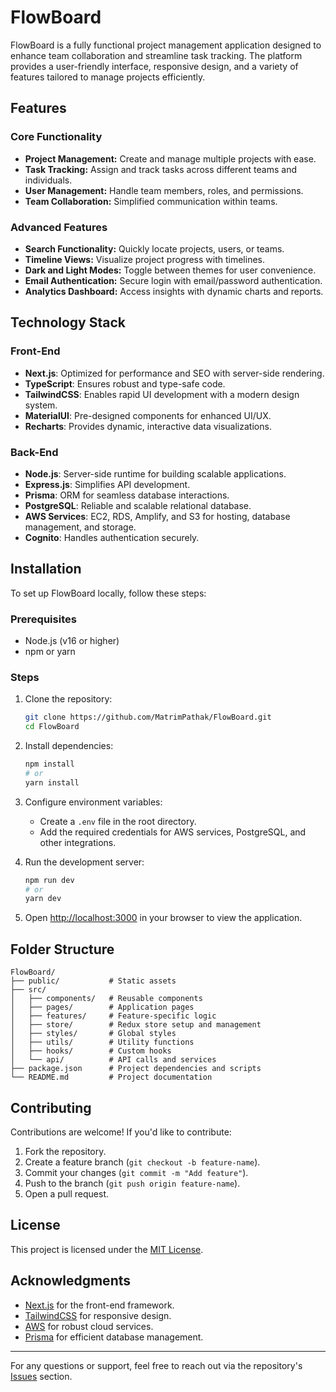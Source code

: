 # FlowBoard

FlowBoard is a fully functional project management application designed to enhance team collaboration and streamline task tracking. The platform provides a user-friendly interface, responsive design, and a variety of features tailored to manage projects efficiently.

## Features

### Core Functionality
- **Project Management:** Create and manage multiple projects with ease.
- **Task Tracking:** Assign and track tasks across different teams and individuals.
- **User Management:** Handle team members, roles, and permissions.
- **Team Collaboration:** Simplified communication within teams.

### Advanced Features
- **Search Functionality:** Quickly locate projects, users, or teams.
- **Timeline Views:** Visualize project progress with timelines.
- **Dark and Light Modes:** Toggle between themes for user convenience.
- **Email Authentication:** Secure login with email/password authentication.
- **Analytics Dashboard:** Access insights with dynamic charts and reports.

## Technology Stack

### Front-End
- **Next.js**: Optimized for performance and SEO with server-side rendering.
- **TypeScript**: Ensures robust and type-safe code.
- **TailwindCSS**: Enables rapid UI development with a modern design system.
- **MaterialUI**: Pre-designed components for enhanced UI/UX.
- **Recharts**: Provides dynamic, interactive data visualizations.

### Back-End
- **Node.js**: Server-side runtime for building scalable applications.
- **Express.js**: Simplifies API development.
- **Prisma**: ORM for seamless database interactions.
- **PostgreSQL**: Reliable and scalable relational database.
- **AWS Services**: EC2, RDS, Amplify, and S3 for hosting, database management, and storage.
- **Cognito**: Handles authentication securely.

## Installation

To set up FlowBoard locally, follow these steps:

### Prerequisites
- Node.js (v16 or higher)
- npm or yarn

### Steps

1. Clone the repository:
   ```bash
   git clone https://github.com/MatrimPathak/FlowBoard.git
   cd FlowBoard
   ```

2. Install dependencies:
   ```bash
   npm install
   # or
   yarn install
   ```

3. Configure environment variables:
   - Create a `.env` file in the root directory.
   - Add the required credentials for AWS services, PostgreSQL, and other integrations.

4. Run the development server:
   ```bash
   npm run dev
   # or
   yarn dev
   ```

5. Open [http://localhost:3000](http://localhost:3000) in your browser to view the application.

## Folder Structure

```plaintext
FlowBoard/
├── public/           # Static assets
├── src/
│   ├── components/   # Reusable components
│   ├── pages/        # Application pages
│   ├── features/     # Feature-specific logic
│   ├── store/        # Redux store setup and management
│   ├── styles/       # Global styles
│   ├── utils/        # Utility functions
│   ├── hooks/        # Custom hooks
│   └── api/          # API calls and services
├── package.json      # Project dependencies and scripts
└── README.md         # Project documentation
```

## Contributing

Contributions are welcome! If you'd like to contribute:
1. Fork the repository.
2. Create a feature branch (`git checkout -b feature-name`).
3. Commit your changes (`git commit -m "Add feature"`).
4. Push to the branch (`git push origin feature-name`).
5. Open a pull request.

## License

This project is licensed under the [MIT License](LICENSE).

## Acknowledgments

- [Next.js](https://nextjs.org/) for the front-end framework.
- [TailwindCSS](https://tailwindcss.com/) for responsive design.
- [AWS](https://aws.amazon.com/) for robust cloud services.
- [Prisma](https://www.prisma.io/) for efficient database management.

---

For any questions or support, feel free to reach out via the repository's [Issues](https://github.com/MatrimPathak/FlowBoard/issues) section.
